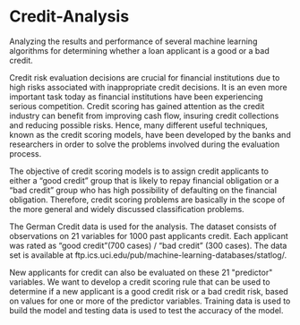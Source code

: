 # Credit-Analysis
Analyzing the results and performance of several machine learning algorithms for determining whether a loan applicant is a good or a bad
credit.

Credit risk evaluation decisions are crucial for financial institutions due to high risks associated with inappropriate credit decisions. 
It is an even more important task today as financial institutions have been experiencing serious competition. Credit scoring has gained 
attention as the credit industry can benefit from improving cash flow, insuring credit collections and reducing possible risks. Hence, 
many different useful techniques, known as the credit scoring models, have been developed by the banks and researchers in order to solve 
the problems involved during the evaluation process.

  The objective of credit scoring models is to assign credit applicants to either a “good credit” group that is likely to repay financial 
obligation or a “bad credit” group who has high possibility of defaulting on the financial obligation. Therefore, credit scoring problems 
are basically in the scope of the more general and widely discussed classification problems.

  The German Credit data is used for the analysis. The dataset consists of observations on 21 variables for 1000 past applicants credit. 
Each applicant was rated as “good credit”(700 cases) / “bad credit” (300 cases). The data set is available at ftp.ics.uci.edu/pub/machine-learning-databases/statlog/.
  
New applicants for credit can also be evaluated on these 21 "predictor" variables. We want to develop a credit scoring rule that can be 
used to determine if a new applicant is a good credit risk or a bad credit risk, based on values for one or more of the predictor 
variables. Training data is used to build the model and testing data is used to test the accuracy of the model.

